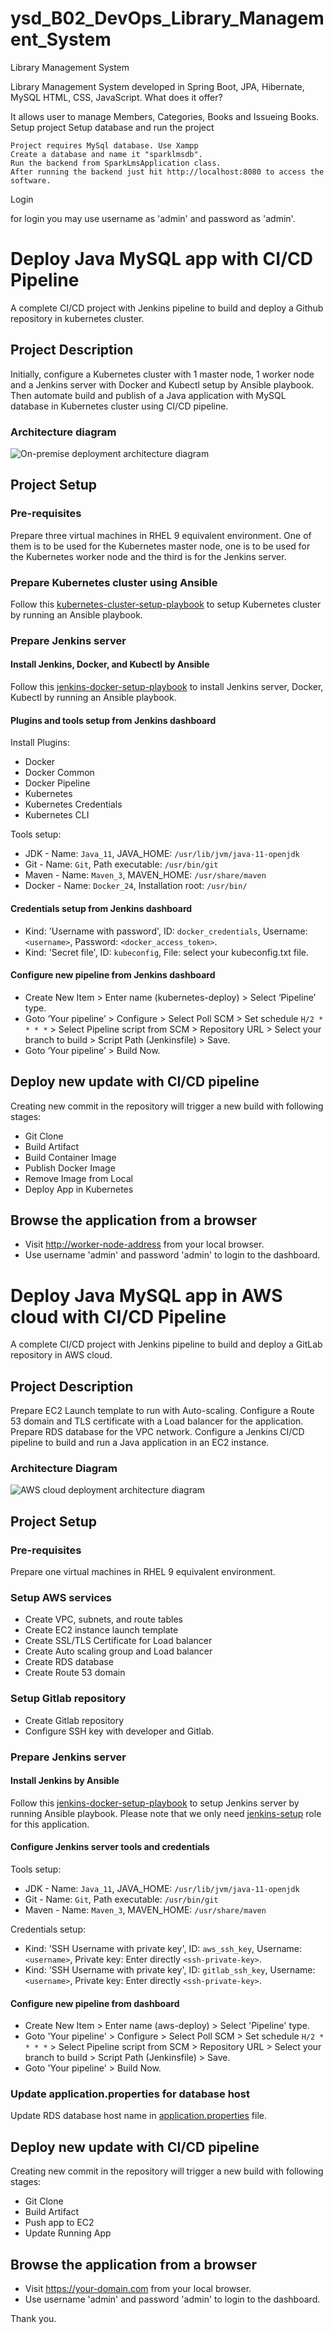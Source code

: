 # ysd_B02_DevOps_Library_Management_System

Library Management System

Library Management System developed in Spring Boot, JPA, Hibernate, MySQL HTML, CSS, JavaScript.
What does it offer?

It allows user to manage Members, Categories, Books and Issueing Books.
Setup project
Setup database and run the project

    Project requires MySql database. Use Xampp
    Create a database and name it "sparklmsdb".
    Run the backend from SparkLmsApplication class.
    After running the backend just hit http://localhost:8080 to access the software.

Login

for login you may use username as 'admin' and password as 'admin'.

# Deploy Java MySQL app with CI/CD Pipeline

A complete CI/CD project with Jenkins pipeline to build and deploy a Github repository in kubernetes cluster.

## Project Description

Initially, configure a Kubernetes cluster with 1 master node, 1 worker node and a Jenkins server with Docker and Kubectl setup by Ansible playbook. Then automate build and publish of a Java application with MySQL database in Kubernetes cluster using CI/CD pipeline.

### Architecture diagram

![On-premise deployment architecture diagram](./images/on-premise-deployment.png)

## Project Setup

### Pre-requisites

Prepare three virtual machines in RHEL 9 equivalent environment. One of them is to be used for the Kubernetes master node, one is to be used for the Kubernetes worker node and the third is for the Jenkins server.

### Prepare Kubernetes cluster using Ansible

Follow this [kubernetes-cluster-setup-playbook](./ansible-playbook/kubernetes-installation) to setup Kubernetes cluster by running an Ansible playbook.

### Prepare Jenkins server

#### Install Jenkins, Docker, and Kubectl by Ansible

Follow this [jenkins-docker-setup-playbook](./ansible-playbook/docker-jenkins-installation) to install Jenkins server, Docker, Kubectl by running an Ansible playbook.

#### Plugins and tools setup from Jenkins dashboard

Install Plugins:

- Docker
- Docker Common
- Docker Pipeline
- Kubernetes
- Kubernetes Credentials
- Kubernetes CLI

Tools setup:

- JDK - Name: `Java_11`, JAVA_HOME: `/usr/lib/jvm/java-11-openjdk`
- Git - Name: `Git`, Path executable: `/usr/bin/git`
- Maven - Name: `Maven_3`, MAVEN_HOME: `/usr/share/maven`
- Docker - Name: `Docker_24`, Installation root: `/usr/bin/`

#### Credentials setup from Jenkins dashboard

- Kind: 'Username with password', ID: `docker_credentials`, Username: `<username>`, Password: `<docker_access_token>`.
- Kind: 'Secret file', ID: `kubeconfig`, File: select your kubeconfig.txt file.

#### Configure new pipeline from Jenkins dashboard

- Create New Item > Enter name (kubernetes-deploy) > Select ‘Pipeline’ type.
- Goto ‘Your pipeline’ > Configure > Select Poll SCM > Set schedule `H/2 * * * *` > Select Pipeline script from SCM > Repository URL > Select your branch to build > Script Path (Jenkinsfile) > Save.
- Goto ‘Your pipeline’ > Build Now.

## Deploy new update with CI/CD pipeline

Creating new commit in the repository will trigger a new build with following stages:

- Git Clone
- Build Artifact
- Build Container Image
- Publish Docker Image
- Remove Image from Local
- Deploy App in Kubernetes

## Browse the application from a browser

- Visit <http://worker-node-address> from your local browser.
- Use username 'admin' and password 'admin' to login to the dashboard.


# Deploy Java MySQL app in AWS cloud with CI/CD Pipeline

A complete CI/CD project with Jenkins pipeline to build and deploy a GitLab repository in AWS cloud.

## Project Description

Prepare EC2 Launch template to run with Auto-scaling. Configure a Route 53 domain and TLS certificate with a Load balancer for the application. Prepare RDS database for the VPC network. Configure a Jenkins CI/CD pipeline to build and run a Java application in an EC2 instance.

### Architecture Diagram

![AWS cloud deployment architecture diagram](./images/aws-deoloyment-diagram.png)

## Project Setup

### Pre-requisites

Prepare one virtual machines in RHEL 9 equivalent environment.

### Setup AWS services

- Create VPC, subnets, and route tables
- Create EC2 instance launch template
- Create SSL/TLS Certificate for Load balancer
- Create Auto scaling group and Load balancer
- Create RDS database
- Create Route 53 domain

### Setup Gitlab repository

- Create Gitlab repository
- Configure SSH key with developer and Gitlab.

### Prepare Jenkins server

#### Install Jenkins by Ansible

Follow this [jenkins-docker-setup-playbook](https://github.com/mohammadrony/jenkins-docker-setup-playbook) to setup Jenkins server by running Ansible playbook. Please note that we only need [jenkins-setup](https://github.com/mohammadrony/jenkins-docker-setup-playbook/tree/main/jenkins-setup) role for this application.

#### Configure Jenkins server tools and credentials

Tools setup:

- JDK - Name: `Java_11`, JAVA_HOME: `/usr/lib/jvm/java-11-openjdk`
- Git - Name: `Git`, Path executable: `/usr/bin/git`
- Maven - Name: `Maven_3`, MAVEN_HOME: `/usr/share/maven`

Credentials setup:

- Kind: 'SSH Username with private key', ID: `aws_ssh_key`, Username: `<username>`, Private key: Enter directly `<ssh-private-key>`.
- Kind: 'SSH Username with private key', ID: `gitlab_ssh_key`, Username: `<username>`, Private key: Enter directly `<ssh-private-key>`.

#### Configure new pipeline from dashboard

- Create New Item > Enter name (aws-deploy) > Select 'Pipeline' type.
- Goto 'Your pipeline' > Configure > Select Poll SCM > Set schedule `H/2 * * * *` > Select Pipeline script from SCM > Repository URL > Select your branch to build > Script Path (Jenkinsfile) > Save.
- Goto 'Your pipeline' > Build Now.

### Update application.properties for database host

Update RDS database host name in [application.properties](src/main/resources/application.properties) file.

## Deploy new update with CI/CD pipeline

Creating new commit in the repository will trigger a new build with following stages:

- Git Clone
- Build Artifact
- Push app to EC2
- Update Running App

## Browse the application from a browser

- Visit https://your-domain.com from your local browser.
- Use username 'admin' and password 'admin' to login to the dashboard.

Thank you.


